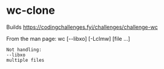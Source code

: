 # wc-clone
 Builds https://codingchallenges.fyi/challenges/challenge-wc

 From the man page:
    wc [--libxo] [-Lclmw] [file ...]

    Not handling: 
    --libxo
    multiple files

    